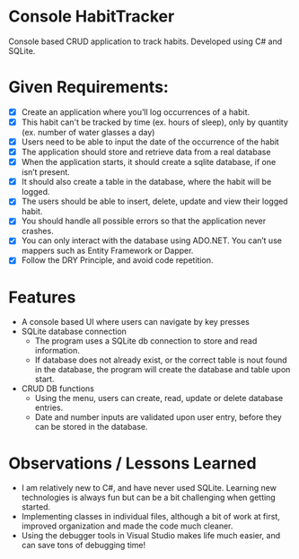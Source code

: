 # Console HabitTracker

Console based CRUD application to track habits. Developed using C# and SQLite.

# Given Requirements:
- [x] Create an application where you’ll log occurrences of a habit.
- [x] This habit can't be tracked by time (ex. hours of sleep), only by quantity (ex. number of water glasses a day)
- [x] Users need to be able to input the date of the occurrence of the habit
- [x] The application should store and retrieve data from a real database
- [x] When the application starts, it should create a sqlite database, if one isn’t present.
- [x] It should also create a table in the database, where the habit will be logged.
- [x] The users should be able to insert, delete, update and view their logged habit.
- [x] You should handle all possible errors so that the application never crashes.
- [x] You can only interact with the database using ADO.NET. You can’t use mappers such as Entity Framework or Dapper.
- [x] Follow the DRY Principle, and avoid code repetition.

# Features
* A console based UI where users can navigate by key presses
* SQLite database connection
	- The program uses a SQLite db connection to store and read information. 
	- If database does not already exist, or the correct table is nout found in the database, the program will create the database and table upon start.
* CRUD DB functions
	- Using the menu, users can create, read, update or delete database entries.
	- Date and number inputs are validated upon user entry, before they can be stored in the database.

# Observations / Lessons Learned
- I am relatively new to C#, and have never used SQLite. Learning new technologies is always fun but can be a bit challenging when getting started.
- Implementing classes in individual files, although a bit of work at first, improved organization and made the code much cleaner.
- Using the debugger tools in Visual Studio makes life much easier, and can save tons of debugging time!
